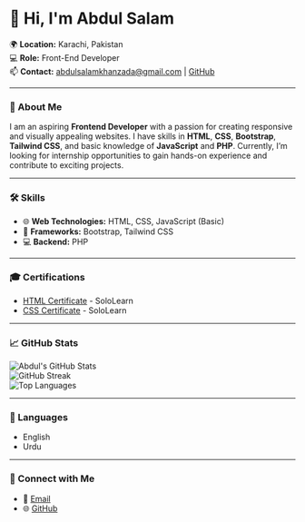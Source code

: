 # 👋 Hi, I'm Abdul Salam

🌍 **Location:** Karachi, Pakistan  
💻 **Role:** Front-End Developer  
📫 **Contact:** [abdulsalamkhanzada@gmail.com](mailto:abdulsalamkhanzada@gmail.com) | [GitHub](https://github.com/abdulsalamkz)  

---

### 🚀 About Me
I am an aspiring **Frontend Developer** with a passion for creating responsive and visually appealing websites. I have skills in **HTML**, **CSS**, **Bootstrap**, **Tailwind CSS**, and basic knowledge of **JavaScript** and **PHP**. Currently, I’m looking for internship opportunities to gain hands-on experience and contribute to exciting projects.

---

### 🛠️ Skills
- 🌐 **Web Technologies:** HTML, CSS, JavaScript (Basic)
- 🎨 **Frameworks:** Bootstrap, Tailwind CSS
- 💻 **Backend:** PHP

---

### 🎓 Certifications
- [HTML Certificate](https://www.sololearn.com/certificates/CC-PPUBEUBF) - SoloLearn  
- [CSS Certificate](https://www.sololearn.com/certificates/CC-FOGR6UTQ) - SoloLearn  

---

### 📈 GitHub Stats
![Abdul's GitHub Stats](https://github-readme-stats.vercel.app/api?username=abdulsalamkz&show_icons=true&theme=radical)  
![GitHub Streak](https://github-readme-streak-stats.herokuapp.com/?user=abdulsalamkz&theme=radical)  
![Top Languages](https://github-readme-stats.vercel.app/api/top-langs/?username=abdulsalamkz&layout=compact&theme=radical)

---

### 💬 Languages
- English  
- Urdu  

---

### 🔗 Connect with Me
- 📧 [Email](mailto:abdulsalamkhanzada@gmail.com)
- 🌐 [GitHub](https://github.com/abdulsalamkz)
